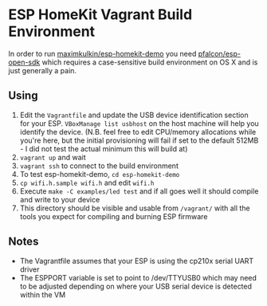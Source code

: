 # ESP HomeKit Vagrant Build Environment

In order to run [maximkulkin/esp-homekit-demo](https://github.com/maximkulkin/esp-homekit-demo) you need [pfalcon/esp-open-sdk](https://github.com/pfalcon/esp-open-sdk) which requires a case-sensitive build environment on OS X and is just generally a pain.

## Using

1. Edit the `Vagrantfile` and update the USB device identification section for your ESP. `VBoxManage list usbhost` on the host machine will help you identify the device. (N.B. feel free to edit CPU/memory allocations while you're here, but the initial provisioning will fail if set to the default 512MB - I did not test the actual minimum this will build at)
2. `vagrant up` and wait
3. `vagrant ssh` to connect to the build environment
4. To test esp-homekit-demo, `cd esp-homekit-demo`
5. `cp wifi.h.sample wifi.h` and edit `wifi.h`
6. Execute `make -C examples/led test` and if all goes well it should compile and write to your device
7. This directory should be visible and usable from `/vagrant/` with all the tools you expect for compiling and burning ESP firmware

## Notes

- The Vagrantfile assumes that your ESP is using the cp210x serial UART driver
- The ESPPORT variable is set to point to /dev/TTYUSB0 which may need to be adjusted depending on where your USB serial device is detected within the VM

